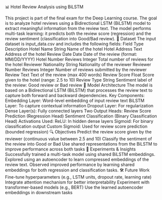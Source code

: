 📊 Hotel Review Analysis using BiLSTM

This project is part of the final exam for the Deep Learning course. The goal is to analyze hotel reviews using a Bidirectional LSTM (BiLSTM) model to extract meaningful information from the review text. The model performs multi-task learning: it predicts both the review score (regression) and the review sentiment (classification into Good/Bad review).
📁 Dataset
The input dataset is input_data.csv and includes the following fields:
Field	Type	Description
Hotel Name	String	Name of the hotel
Hotel Address	Text	Address of the hotel
Review Date	Date	Date of the review (format: MM/DD/YYYY)
Hotel Number Reviews	Integer	Total number of reviews for the hotel
Reviewer Nationality	String	Nationality of the reviewer
Reviewer Number Reviews	Integer	Number of reviews submitted by the reviewer
Review	Text	Text of the review (max 400 words)
Review Score	Float	Score given to the hotel (range: 2.5 to 10)
Review Type	String	Sentiment label of the review: Good review or Bad review
🧠 Model Architecture
The model is based on a Bidirectional LSTM (BiLSTM) that processes the review text to capture both forward and backward dependencies.
Key Components:
Embedding Layer: Word-level embedding of input review text
BiLSTM Layer: To capture contextual information
Dropout Layer: For regularization
Dense Layer(s): Fully connected layers
Two Output Heads:
Review Score Prediction (Regression Head)
Sentiment Classification (Binary Classification Head)
Activations Used:
ReLU: In hidden dense layers
Sigmoid: For binary classification output
Custom Sigmoid: Used for review score prediction (bounded regression)
🔍 Objectives
Predict the review score given by the reviewer (continuous value between 2.5 and 10)
Classify the sentiment of the review into Good or Bad
Use shared representations from the BiLSTM to improve performance across both tasks
🧪 Experiments & Insights
Successfully trained a multi-task model using shared BiLSTM embeddings.
Explored using an autoencoder to learn compressed embeddings of the review text.
Observed improved performance by learning shared embeddings for both regression and classification tasks.
🛠️ Future Work
Fine-tune hyperparameters (e.g., LSTM units, dropout rate, learning rate)
Integrate attention mechanism for better interpretability
Experiment with transformer-based models (e.g., BERT)
Use the learned autoencoder embeddings in downstream tasks
